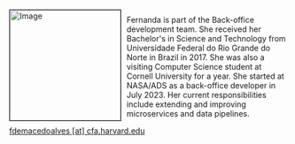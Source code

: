 
<img src="{{ site.baseurl }}/about/img/ads_logo.png" height="200" width="200" alt="Image" style="float: left; margin: 4px 10px 0px 0px; border: 1px solid #000000;">

Fernanda is part of the Back-office development team. She received her Bachelor's in Science and Technology from Universidade Federal do Rio Grande do Norte in Brazil in 2017. She was also a visiting Computer Science student at Cornell University for a year.
She started at NASA/ADS as a back-office developer in July 2023. Her current responsibilities include extending and improving microservices and data pipelines.

[fdemacedoalves [at] cfa.harvard.edu](mailto:fdemacedoalves@cfa.harvard.edu)